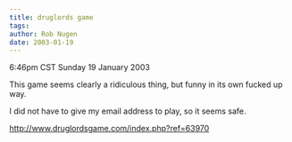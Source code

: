 ```yaml
---
title: druglords game
tags: 
author: Rob Nugen
date: 2003-01-19
---
```


<p class=date>6:46pm CST Sunday 19 January 2003</p>

<p>This game seems clearly a ridiculous thing, but funny in its own
fucked up way.</p>

<p>I did not have to give my email address to play, so it seems safe.</p>

<p><a
href="http://www.druglordsgame.com/index.php?ref=63970">http://www.druglordsgame.com/index.php?ref=63970</a></p>
